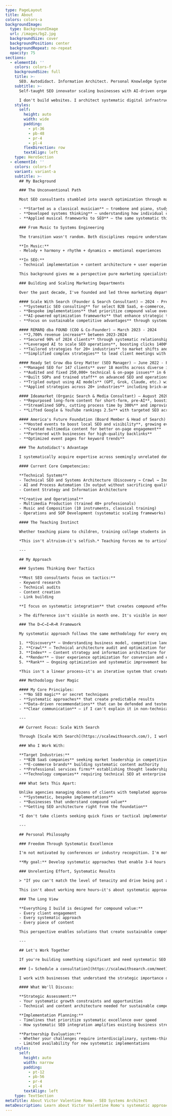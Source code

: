 ```yaml
---
type: PageLayout
title: About
colors: colors-a
backgroundImage:
  type: BackgroundImage
  url: /images/bg2.jpg
  backgroundSize: cover
  backgroundPosition: center
  backgroundRepeat: no-repeat
  opacity: 75
sections:
  - elementId: ''
    colors: colors-f
    backgroundSize: full
    title: >-
      SEO. Autodidact. Information Architect. Personal Knowledge Systems. Semantics & Syntax. Scaling Your Business Website With Search. Multi-Instrumentalist.
    subtitle: >-
      Self-taught SEO innovator scaling businesses with AI-driven organic growth processes. Drove 2,700% revenue, 1,400% clicks, and audited 200+ companies across 30+ industries over my career.

      I don't build websites. I architect systematic digital infrastructures that create 2,700% revenue growth, 1,400% keyword performance increases, and manage 147+ clients through AI-powered optimization frameworks that compound value over time.
    styles:
      self:
        height: auto
        width: wide
        padding:
          - pt-36
          - pb-48
          - pr-4
          - pl-4
        flexDirection: row
        textAlign: left
    type: HeroSection
  - elementId: ''
    colors: colors-f
    variant: variant-a
    subtitle: >-
      ## My Background

      ### The Unconventional Path

      Most SEO consultants stumbled into search optimization through marketing or web development. My path was different:

      - **Started as a classical musician** — trombone and piano, studying structural principles of harmonic progressions
      - **Developed systems thinking** — understanding how individual components create emergent behavior
      - **Applied musical frameworks to SEO** — the same systematic thinking that creates compelling musical narratives drives systematic business growth

      ### From Music to Systems Engineering

      The transition wasn't random. Both disciplines require understanding how components interact to create effects that couldn't emerge from any single element:

      **In Music:**
      - Melody + harmony + rhythm + dynamics = emotional experiences

      **In SEO:**
      - Technical implementation + content architecture + user experience = market dominance

      This background gives me a perspective pure marketing specialists don't have: **I see SEO as a systems engineering problem, not a marketing tactic.**

      ### Building and Scaling Marketing Departments

      Over the past decade, I've founded and led three marketing departments, each achieving **eight-figure revenue milestones**:

      #### Scale With Search (Founder & Search Consultant) — 2024 - Present
      - **Systematic SEO consulting** for select B2B SaaS, e-commerce, and professional services clients
      - **Bespoke implementations** that prioritize compound value over quick fixes
      - **AI-powered optimization frameworks** that enhance strategic thinking
      - **Focus on sustainable competitive advantages** through systematic SEO architecture

      #### REMARQ dba FOUND (COO & Co-Founder) — March 2023 - 2024
      - **2,700% revenue increase** between 2023-2024
      - **Secured 90% of 2024 clients** through systematic relationship building and strategic positioning
      - **Leveraged AI to scale SEO operations**, boosting clicks 1400% from key keywords in 12 months
      - **Tailored strategies for 20+ industries** to market shifts and competitive landscapes
      - **Simplified complex strategies** to lead client meetings with 90% retention rate

      #### Ready Set Grow dba Grey Matter (SEO Manager) — June 2022 - February 2024
      - **Managed SEO for 147 clients** over 18 months across diverse industries
      - **Audited and fixed 250,000+ technical & on-page issues** in 6 months
      - **Built SOPs and trained staff** on advanced SEO and operations
      - **Tripled output using AI models** (GPT, Grok, Claude, etc.) without quality loss
      - **Applied strategies across 20+ industries** including brick-and-mortar, B2B, and professional services

      #### Ideamarket (Organic Search & Media Consultant) — August 2020 - February 2021
      - **Repurposed long-form content for short-form, pre-AI**, boosting engagement 70% in 4-week interval
      - **Streamlined SOPs, cutting process time by 300%** and improving output by 180% after 28 days
      - **Lifted Google & YouTube rankings 2.5x** with targeted SEO across 6-month engagement

      #### America's Future Foundation (Board Member & Head of Search) — August 2020 - June 2021
      - **Hosted events to boost local SEO and visibility**, growing event attendance by 80%
      - **Created multimedia content for better on-page engagement**
      - **Partnered with businesses for high-quality backlinks**
      - **Optimized event pages for keyword trends**

      ### The Autodidact's Advantage

      I systematically acquire expertise across seemingly unrelated domains to create solutions that specialists in any single field can't conceive of.

      #### Current Core Competencies:

      **Technical Systems**
      - Technical SEO and Systems Architecture (Discovery → Crawl → Index → Render → Rank)
      - AI and Process Automation (3x output without sacrificing quality)
      - Content Strategy and Information Architecture

      **Creative and Operational**
      - Multimedia Production (trained 40+ professionals)
      - Music and Composition (10 instruments, classical training)
      - Operations and SOP Development (systematic scaling frameworks)

      #### The Teaching Instinct

      Whether teaching piano to children, training college students in SEO, or developing SOPs for marketing teams, I create systematic approaches that enable others to achieve in months what took me years to learn.

      *This isn't altruism—it's selfish.* Teaching forces me to articulate systematic principles, which deepens understanding and reveals optimization opportunities.

      ---

      ## My Approach

      ### Systems Thinking Over Tactics

      **Most SEO consultants focus on tactics:**
      - Keyword research
      - Technical audits  
      - Content creation
      - Link building

      **I focus on systematic integration** that creates compound effects amplifying over time.

      > The difference isn't visible in month one. It's visible in month six when your traffic growth is accelerating while competitors hit plateaus.

      ### The D→C→I→R→R Framework

      My systematic approach follows the same methodology for every engagement:

      1. **Discovery** — Understanding business model, competitive landscape, systematic constraints
      2. **Crawl** — Technical architecture audit and optimization for systematic growth
      3. **Index** — Content strategy and information architecture for topical authority
      4. **Render** — User experience optimization for conversion and engagement
      5. **Rank** — Ongoing optimization and systematic improvement based on performance data

      *This isn't a linear process—it's an iterative system that creates compound improvements over time.*

      ### Methodology Over Magic

      #### My Core Principles:
      - **No SEO magic** or secret techniques
      - **Systematic approaches** that create predictable results
      - **Data-driven recommendations** that can be defended and tested
      - **Clear communication** — if I can't explain it in non-technical terms, I don't recommend it

      ---

      ## Current Focus: Scale With Search

      Through [Scale With Search](https://scalewithsearch.com/), I work with a select number of businesses that understand the strategic value of systematic SEO implementation.

      ### Who I Work With:

      **Target Industries:**
      - **B2B SaaS companies** seeking market leadership in competitive niches
      - **E-commerce brands** building systematic content authority
      - **Professional services firms** establishing thought leadership
      - **Technology companies** requiring technical SEO at enterprise scale

      ### What Sets This Apart:

      Unlike agencies managing dozens of clients with templated approaches, I focus on:
      - **Systematic, bespoke implementations**
      - **Businesses that understand compound value**
      - **Getting SEO architecture right from the foundation**

      *I don't take clients seeking quick fixes or tactical implementations.*

      ---

      ## Personal Philosophy

      ### Freedom Through Systematic Excellence

      I'm not motivated by conferences or industry recognition. I'm motivated by the freedom that comes from building systematic solutions that create sustainable value.

      **My goal:** Develop systematic approaches that enable 3-4 hours daily on challenging problems, then retreat to my farm in central North Carolina for family and long-term thinking.

      ### Unrelenting Effort, Systematic Results

      > "If you can't match the level of tenacity and drive being put at the table, you should resign your seat."

      This isn't about working more hours—it's about systematic approaches that create compound results through disciplined execution.

      ### The Long View

      **Everything I build is designed for compound value:**
      - Every client engagement
      - Every systematic approach  
      - Every piece of content

      This perspective enables solutions that create sustainable competitive advantages rather than temporary improvements.

      ---

      ## Let's Work Together

      If you're building something significant and need systematic SEO architecture that compounds value over time, let's talk.

      ### [→ Schedule a consultation](https://scalewithsearch.com/meet)

      I work with businesses that understand the strategic importance of getting digital foundations right from the beginning.

      #### What We'll Discuss:

      **Strategic Assessment:**
      - Your systematic growth constraints and opportunities
      - Technical and content architecture needed for sustainable competitive advantage

      **Implementation Planning:**
      - Timelines that prioritize systematic excellence over speed
      - How systematic SEO integration amplifies existing business strengths

      **Partnership Evaluation:**
      - Whether your challenges require interdisciplinary, systems-thinking approach
      - Limited availability for new systematic implementations
    styles:
      self:
        height: auto
        width: narrow
        padding:
          - pt-12
          - pb-56
          - pr-4
          - pl-4
        textAlign: left
    type: TextSection
metaTitle: About Victor Valentine Romo - SEO Systems Architect
metaDescription: Learn about Victor Valentine Romo's systematic approach to SEO and digital systems architecture. From music composition to enterprise SEO implementation.
---
```

